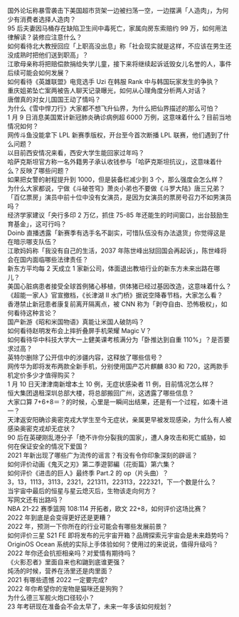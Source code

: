 国外论坛称暴雪袭击下美国超市货架一边被扫荡一空，一边摆满「人造肉」，为何少有消费者选择人造肉？  
95 后夫妻因马桶存在缺陷卫生间中毒死亡，家属向房东索赔约 99 万，如何用法律解读？装修应注意什么？  
如何看待北大教授回应「上职高没出息」称「社会现实就是这样，不应该在男生还没成熟时把他们送到职高」？  
江歌母亲称将把赔偿款捐给失学儿童，接下来将继续起诉诋毁女儿名誉的人，事件后续可能会如何发展？  
如何看待《英雄联盟》电竞选手 Uzi 在韩服 Rank 中与韩国玩家发生的争执？  
重庆姐弟坠亡案两被告人聊天记录曝光，如何从心理角度分析两人对话？  
唐僧真的对女儿国国王动了情吗？  
为什么《雪中悍刀行》大家都不想飞升仙界，为什么把仙界描述的那么可怕？  
1 月 9 日消息美国累计新冠肺炎确诊病例超 6000 万例，这意味着什么？目前当地情况如何？  
网传斗鱼没能拿下 LPL 新赛季版权，开台至今首次断播 LPL 联赛，他们遇到了什么问题？  
以目前西安情况来看，西安大学生能回家过年吗？  
哈萨克斯坦官方称一名外籍男子承认收钱参与「哈萨克斯坦抗议」，这意味着什么？反映了哪些问题？  
如果把女警的射程提升到 1000，但是装备栏减少到 3 个，那么强度会怎么样？  
为什么大家都说，宁做《斗破苍穹》萧炎小弟也不要做《斗罗大陆》唐三兄弟？  
「百亿票房」演员中前十位中没有女演员，是因为女演员的票房号召力不如男演员吗？  
经济学家建议「央行多印 2 万亿，抓住 75-85 年还能生的时间窗口，出台鼓励生育基金」，这可行吗？  
Doinb 直播透露「新赛季有选手名不副实，可惜队伍没有办法退货」你觉得这是在暗示哪支队伍？  
江歌妈妈称「我没有自己的生活，2037 年陈世峰出狱回国会再起诉」，陈世峰将会在国内面临哪些法律责任？  
新东方平均每 2 天成立 1 家新公司，体面退出教培行业的新东方未来出路在哪儿？  
美国心脏病患者接受全球首例猪心移植，供体猪已经过基因改造，这意味着什么？  
《超能一家人》官宣撤档，《长津湖 II 水门桥》据说空降春节档，大家怎么看？  
香港禁止新冠患者康复前离开隔离点，被 CNN 称为「剥夺自由、恐怖极权」，如何看待这种言论？  
国产新游《昭和米国物语》真能让米国人破防吗？  
如何看待赵明发布会上摔折叠屏手机荣耀 Magic V？  
如何看待华中科技大学大一上健美课考核满分为「卧推达到自重 110%」？是否要求过高？  
英特尔删除了公开信中的涉疆内容，这释放了哪些信号？  
网传华为即将发布两款全新手机，分别使用国产芯片麒麟 830 和 720，这两款手机定价多少才值得购买？  
1 月 10 日天津津南新增本土 10 例，无症状感染者 11 例，目前情况怎么样？  
恒大集团退租深圳总部大楼，将总部搬回广州，这透露了哪些信息？  
大家口算 7+6+8＝？的时候，心里是一瞬间出结果，还是有一个过程，如凑十进一？  
天津返安阳确诊奥密克戎大学生至今无症状，亲属更早被发现感染，为什么有人被感染奥密克戎却无症状？  
90 后在英硬刚乱港分子「绝不许你分裂我的国家」，遭人身攻击和死亡威胁，如何在保证安全的情况下爱国？  
2021 年新出现了哪些广为流传的谣言？有没有令你印象深刻的辟谣？  
如何评价动画《鬼灭之刃》第二季遊郭編（花街篇）第六集？  
如何评价《进击的巨人》最终季 Part.2 的 op（片头曲）？  
3，13，1113，3113，2321，221311，223113，222321，下一个数是什么？  
当宇宙中最后的恒星与星云熄灭后，生物该走向何方？  
写网文还有出路吗？  
NBA 21-22 赛季篮网 108:114 开拓者，欧文 22+8，如何评价这场比赛？  
2022 年到底是会变得更好还是更糟？  
2022 年，预测一下你所在的行业可能会有哪些发展前景？  
如何评价三星 S21 FE 即将发布的元宇宙开箱？品牌探索元宇宙会是未来趋势吗？  
OriginOS Ocean 系统的实际上手体验如何？使用过的来说说，值得升级吗？  
2022 年你还会抗拒相亲吗？对爱情有期待吗？  
《火影忍者》里面自来也和鼬到底谁更强？  
炖汤的时候，营养在汤里还是肉里面？  
2021 有哪些遗憾 2022 一定要完成?  
2022 年你希望你的宠物是猫咪还是狗狗？  
为什么德三军舰火炮口径较小？  
23 年考研现在准备会不会太早了，未来一年多该如何规划？  
